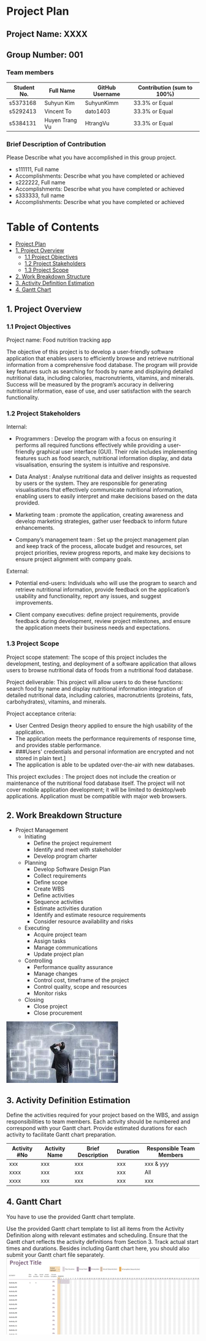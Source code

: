 # Project Plan


## Project Name: XXXX
## Group Number: 001


### Team members


| Student No. | Full Name | GitHub Username | Contribution (sum to 100%) |
|-------------|-----------|-----------------|----------------------------|
| s5373168    | Suhyun Kim| SuhyunKimm      | 33.3% or Equal             |
| s5292413    | Vincent To| dato1403        | 33.3% or Equal             |
| s5384131    | Huyen Trang Vu |HtrangVu    | 33.3% or Equal             |


### Brief Description of Contribution


Please Describe what you have accomplished in this group project.
- s111111, Full name
 - Accomplishments: Describe what you have completed or achieved
- s222222, Full name
 - Accomplishments: Describe what you have completed or achieved
- s333333, full name
 - Accomplishments: Describe what you have completed or achieved


<div style="page-break-after: always;"></div>






# Table of Contents


* [Project Plan](#project-plan)
 * [1. Project Overview](#1-project-overview)
   * [1.1 Project Objectives](#11-project-objectives)
   * [1.2 Project Stakeholders](#12-project-stakeholders)
   * [1.3 Project Scope](#13-project-scope)
 * [2. Work Breakdown Structure](#2-work-breakdown-structure)
 * [3. Activity Definition Estimation](#3-activity-definition-estimation)
 * [4. Gantt Chart](#4-gantt-chart)




<div style="page-break-after: always;"></div>






## 1. Project Overview


### 1.1 Project Objectives
 Project name: Food nutrition tracking app

The objective of this project is to develop a user-friendly software application that enables users to efficiently browse and retrieve nutritional information from a comprehensive food database. The program will provide key features such as searching for foods by name and displaying detailed nutritional data, including calories, macronutrients, vitamins, and minerals. Success will be measured by the program’s accuracy in delivering nutritional information, ease of use, and user satisfaction with the search functionality.


### 1.2 Project Stakeholders


Internal:

* Programmers : Develop the program with a focus on ensuring it performs all required functions effectively while providing a user-friendly graphical user interface (GUI). Their role includes implementing features such as food search, nutritional information display, and data visualisation, ensuring the system is intuitive and responsive.

* Data Analyst :  Analyse nutritional data and deliver insights as requested by users or the system. They are responsible for generating visualisations that effectively communicate nutritional information, enabling users to easily interpret and make decisions based on the data provided.

* Marketing team : promote the application, creating awareness and develop marketing strategies, gather user feedback to inform future enhancements.

* Company’s management team : Set up the project management plan and keep track of the process, allocate budget and resources, set project priorities, review progress reports, and make key decisions to ensure project alignment with company goals. 

External:

* Potential end-users: Individuals who will use the program to search and retrieve nutritional information, provide feedback on the application’s usability and functionality, report any issues, and suggest improvements.

* Client company executives: define project requirements, provide feedback during development, review project milestones, and ensure the application meets their business needs and expectations.




### 1.3 Project Scope


Project scope statement: The scope of this project includes the development, testing, and deployment of a software application that allows users to browse nutritional data of foods from a nutritional food database. 

Project deliverable:
This project will allow users to do these functions: search food by name and display nutritional information integration of detailed nutritional data, including calories, macronutrients (proteins, fats, carbohydrates), vitamins, and minerals.

Project acceptance criteria:
* User Centred Design theory applied to ensure the high usability of the application.
* The application meets the performance requirements of response time, and provides stable performance.
* ###Users' credentials and personal information are encrypted and not stored in plain text.]
* The application is able to be updated over-the-air with new databases.




This project excludes :
The project does not include the creation or maintenance of the nutritional food database itself.
The project will not cover mobile application development; it will be limited to desktop/web applications.
Application must be compatible with major web browsers.


## 2. Work Breakdown Structure
- Project Management
	- Initiating
		- Define the project requirement
   		- Identify and meet with stakeholder
		- Develop program charter
	- Planning
		- Develop Software Design Plan
		- Collect requirements
		- Define scope
		- Create WBS
		- Define activities
		- Sequence activities
		- Estimate activities duration
		- Identify and estimate resource requirements
		- Consider resource availability and risks
	- Executing
		- Acquire project team 
		- Assign tasks
		- Manage communications
		- Update project plan
	- Controlling
		- Performance quality assurance
		- Manage changes
		- Control cost, timeframe of the project
		- Control quality, scope and resources
		- Monitor risks
	- Closing
		- Close project
		- Close procurement




![WBS](./WBS.jpg)




## 3. Activity Definition Estimation


Define the activities required for your project based on the WBS, and assign responsibilities to team members. Each activity should be numbered and correspond with your Gantt chart. Provide estimated durations for each activity to facilitate Gantt chart preparation.


| Activity #No | Activity Name | Brief Description | Duration | Responsible Team Members |
|--------------|---------------|-------------------|----------|--------------------------|
| xxx          | xxx           | xxx               | xxx      | xxx \& yyy               |
| xxxx         | xxx           | xxx               | xxx      | All                      |
| xxxx         | xxx           | xxx               | xxx      | xxx                      |


## 4. Gantt Chart
You have to use the provided Gantt chart template. 


Use the provided Gantt chart template to list all items from the Activity Definition along with relevant estimates
and scheduling. Ensure that the Gantt chart reflects the activity definitions from Section 3. Track actual start
times and durations. Besides including Gantt chart here, you should also submit your Gantt chart file separately.
![Gantt Chart](./Gantt_chart.png)





